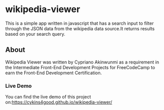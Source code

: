 # wikipedia-viewer
This is a simple app written in javascript that has a search input to filter through the JSON data from the wikipedia data source.It returns results based on your search query.
## About
Wikipedia Viewer was written by Cypriano Akinwunmi as a requirement in the Intermediate Front-End Development Projects for FreeCodeCamp to earn the Front-End Development Certification.
### Live Demo
You can find the live demo of this project on:https://cykins4good.github.io/wikipedia-viewer/
